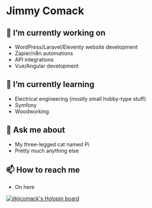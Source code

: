# Jimmy Comack

## 🔭 I’m currently working on

- WordPress/Laravel/Eleventy website development
- Zapier/n8n automations
- API integrations
- Vue/Angular development

## 🌱 I’m currently learning

- Electrical engineering (mostly small hobby-type stuff)
- Symfony
- Woodworking

## 💬 Ask me about

- My three-legged cat named Pi
- Pretty much anything else

## 📫 How to reach me
- On here

[![@jjcomack's Holopin board](https://holopin.me/jjcomack)](https://holopin.io/@jjcomack)
